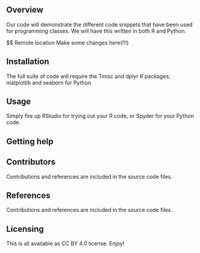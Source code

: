 
## Overview
Our code will demonstrate the different code snippets that have been used for programming
classes. We will have this written in both R and Python. 


$$ Remote location
Make some changes here(!!!)


## Installation
The full suite of code will require the Tmisc and dplyr R packages; 
matplotlib and seaborn for Python

## Usage
Simply fire up RStudio for trying out your R code, or Spyder for your Python code.

## Getting help

## Contributors
Contributions and references are included in the source code files.

## References
Contributions and references are included in the source code files.

## Licensing
This is all available as CC BY 4.0 license. Enjoy!
